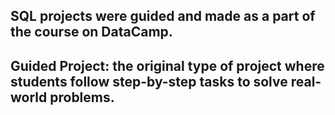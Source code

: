 ## SQL projects were guided and made as a part of the course on DataCamp.

## Guided Project: the original type of project where students follow step-by-step tasks to solve real-world problems.
